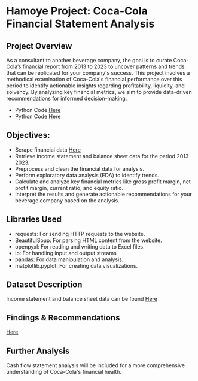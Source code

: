 # Hamoye Project: Coca-Cola Financial Statement Analysis

## Project Overview
As a consultant to another beverage company, the goal is to curate Coca-Cola’s financial report from 2013 to 2023 to uncover patterns and trends that can be replicated for your company's success. This project involves a methodical examination of Coca-Cola's financial performance over this period to identify actionable insights regarding profitability, liquidity, and solvency. By analyzing key financial metrics, we aim to provide data-driven recommendations for informed decision-making.

* Python Code  [Here]()
* Python Code [Here]()

## Objectives: 
- Scrape financial data [Here](https://investors.coca-colacompany.com/financial-information/financial-results)
- Retrieve income statement and balance sheet data for the period 2013-2023.
- Preprocess and clean the financial data for analysis.
- Perform exploratory data analysis (EDA) to identify trends.
- Calculate and analyze key financial metrics like gross profit margin, net profit margin, current ratio, and equity ratio.
- Interpret the results and generate actionable recommendations for your beverage company based on the analysis.

## Libraries Used
- requests: For sending HTTP requests to the website.
- BeautifulSoup: For parsing HTML content from the website.
- openpyxl: For reading and writing data to Excel files.
- io: For handling input and output streams 
- pandas: For data manipulation and analysis.
- matplotlib.pyplot: For creating data visualizations.

## Dataset Description
Income statement and balance sheet data can be found [Here]()

## Findings & Recommendations
[Here]()

## Further Analysis
Cash flow statement analysis will be included for a more comprehensive understanding of Coca-Cola's financial health.






 






